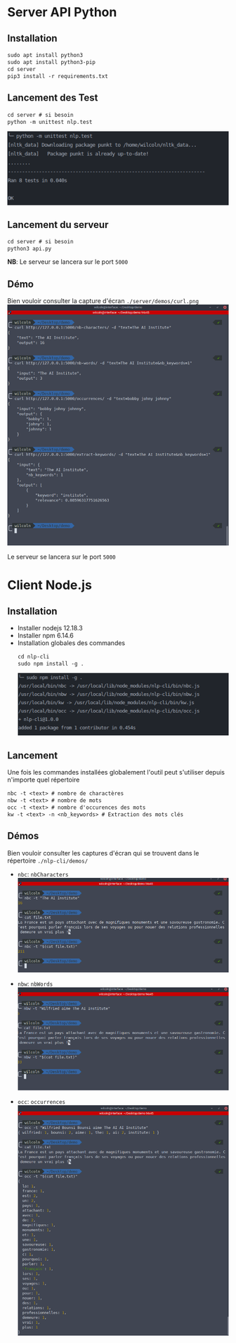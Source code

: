 # Server API Python
## Installation
```
sudo apt install python3
sudo apt install python3-pip
cd server
pip3 install -r requirements.txt
```

## Lancement des Test
```
cd server # si besoin
python -m unittest nlp.test
```
![demo test](server/demos/tests.png)

## Lancement du serveur
```
cd server # si besoin
python3 api.py
```

**NB**: Le serveur se lancera sur le port `5000`

## Démo
Bien vouloir consulter la capture d'écran `./server/demos/curl.png`
![demo serveur](server/demos/curl.png)

Le serveur se lancera sur le port `5000`

# Client Node.js
## Installation
- Installer nodejs 12.18.3
- Installer npm 6.14.6
- Installation globales des commandes
    ```
   cd nlp-cli
   sudo npm install -g .
    ```
    ![global install](nlp-cli/demos/global_install.png)

## Lancement
Une fois les commandes installées globalement l'outil peut s'utiliser depuis n'importe quel répertoire
```
nbc -t <text> # nombre de charactères
nbw -t <text> # nombre de mots
occ -t <text> # nombre d'occurences des mots
kw -t <text> -n <nb_keywords> # Extraction des mots clés 
```

## Démos
Bien vouloir consulter les captures d'écran qui se trouvent dans le répertoire `./nlp-cli/demos/`
- `nbc`: `nbCharacters`
    ![demo nbc](nlp-cli/demos/nbc.png)
    
- `nbw`: `nbWords`
    ![demo nbw](nlp-cli/demos/nbw.png)
  
- `occ`: `occurrences`
    ![demo occ](nlp-cli/demos/occ.png)